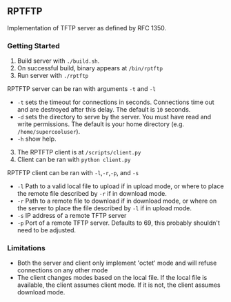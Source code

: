 ## RPTFTP

Implementation of TFTP server as defined by RFC 1350.

### Getting Started

1. Build server with `./build.sh`.
2. On successful build, binary appears at `/bin/rptftp`
3. Run server with `./rptftp`

RPTFTP server can be ran with arguments `-t` and `-l`

- `-t` sets the timeout for connections in seconds. Connections time out and are destroyed after this delay. The default
  is `10` seconds.
- `-d` sets the directory to serve by the server. You must have read and write permissions. The default is your home
  directory (e.g. `/home/supercooluser`).
- `-h` show help.

3. The RPTFTP client is at `/scripts/client.py`
4. Client can be ran with `python client.py`

RPTFTP client can be ran with `-l`,`-r`,`-p`, and `-s`

- `-l` Path to a valid local file to upload if in upload mode, or where to place the remote file described by `-r` if in
  download mode.
- `-r` Path to a remote file to download if in download mode, or where on the server to place the file described by `-l`
  if in upload mode.
- `-s` IP address of a remote TFTP server
- `-p` Port of a remote TFTP server. Defaults to 69, this probably shouldn't need to be adjusted.

### Limitations
- Both the server and client only implement 'octet' mode and will refuse connections on any other mode
- The client changes modes based on the local file. If the local file is available,
the client assumes client mode. If it is not, the client assumes download mode.